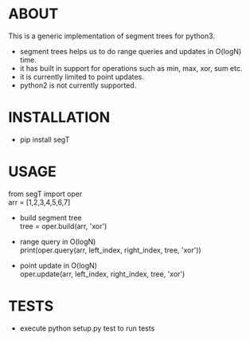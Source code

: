 # ABOUT
This is a generic implementation of segment trees for python3.
 * segment trees helps us to do range queries and updates in O(logN) time.
 * it has built in support for operations such as min, max, xor, sum etc.
 * it is currently limited to point updates.
 * python2 is not currently supported.
 
# INSTALLATION
* pip install segT

# USAGE
   from segT import oper <br/>
   arr = [1,2,3,4,5,6,7]
   
   * build segment tree <br/>
   tree = oper.build(arr, 'xor')
   
   * range query in O(logN) <br/>
   print(oper.query(arr, left_index, right_index, tree, 'xor'))
   
   * point update in O(logN) <br/>
   oper.update(arr, left_index, right_index, tree, 'xor')
   
# TESTS
* execute python setup.py test to run tests
